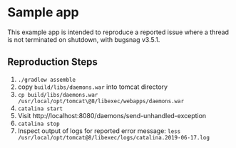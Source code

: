 # Sample app

This example app is intended to reproduce a reported issue where a thread is not terminated on shutdown, with bugsnag v3.5.1.

## Reproduction Steps

1. `./gradlew assemble`
2. copy `build/libs/daemons.war` into tomcat directory
3. `cp build/libs/daemons.war /usr/local/opt/tomcat\@8/libexec/webapps/daemons.war`
4. `catalina start`
5. Visit http://localhost:8080/daemons/send-unhandled-exception
6. `catalina stop`
7. Inspect output of logs for reported error message: `less /usr/local/opt/tomcat@8/libexec/logs/catalina.2019-06-17.log`
